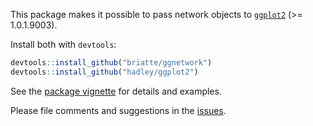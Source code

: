 This package makes it possible to pass network objects to [`ggplot2`](http://ggplot2.org/) (>= 1.0.1.9003).

Install both with `devtools`:

```r
devtools::install_github("briatte/ggnetwork")
devtools::install_github("hadley/ggplot2")
```

See the [package vignette](https://briatte.github.io/ggnetwork/) for details and examples.

Please file comments and suggestions in the [issues](https://github.com/briatte/ggnetwork/issues).
